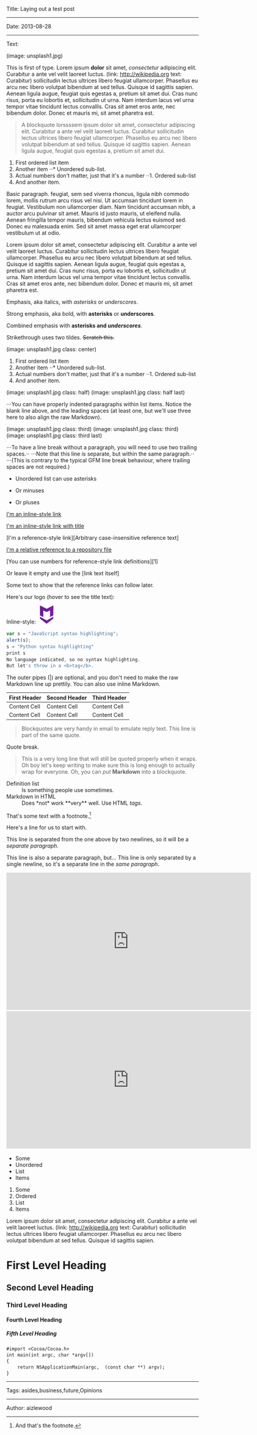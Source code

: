Title: Laying out a test post

----

Date: 2013-08-28

----

Text: 

(image: unsplash1.jpg)

This is first of type. Lorem ipsum **dolor** sit amet, _consectetur_ adipiscing elit. Curabitur a ante vel velit laoreet luctus. (link: http://wikipedia.org text: Curabitur) sollicitudin lectus ultrices libero feugiat ullamcorper. Phasellus eu arcu nec libero volutpat bibendum at sed tellus. Quisque id sagittis sapien. Aenean ligula augue, feugiat quis egestas a, pretium sit amet dui. Cras nunc risus, porta eu lobortis et, sollicitudin ut urna. Nam interdum lacus vel urna tempor vitae tincidunt lectus convallis. Cras sit amet eros ante, nec bibendum dolor. Donec et mauris mi, sit amet pharetra est.

>A blockquote lorssssem ipsum dolor sit amet, consectetur adipiscing elit. Curabitur a ante vel velit laoreet luctus. Curabitur sollicitudin lectus ultrices libero feugiat ullamcorper. Phasellus eu arcu nec libero volutpat bibendum at sed tellus. Quisque id sagittis sapien. Aenean ligula augue, feugiat quis egestas a, pretium sit amet dui.

1. First ordered list item
2. Another item
⋅⋅* Unordered sub-list. 
1. Actual numbers don't matter, just that it's a number
⋅⋅1. Ordered sub-list
4. And another item.

Basic paragraph. feugiat, sem sed viverra rhoncus, ligula nibh commodo lorem, mollis rutrum arcu risus vel nisi. Ut accumsan tincidunt lorem in feugiat. Vestibulum non ullamcorper diam. Nam tincidunt accumsan nibh, a auctor arcu pulvinar sit amet. Mauris id justo mauris, ut eleifend nulla. Aenean fringilla tempor mauris, bibendum vehicula lectus euismod sed. Donec eu malesuada enim. Sed sit amet massa eget erat ullamcorper vestibulum ut at odio. 

Lorem ipsum dolor sit amet, consectetur adipiscing elit. Curabitur a ante vel velit laoreet luctus. Curabitur sollicitudin lectus ultrices libero feugiat ullamcorper. Phasellus eu arcu nec libero volutpat bibendum at sed tellus. Quisque id sagittis sapien. Aenean ligula augue, feugiat quis egestas a, pretium sit amet dui. Cras nunc risus, porta eu lobortis et, sollicitudin ut urna. Nam interdum lacus vel urna tempor vitae tincidunt lectus convallis. Cras sit amet eros ante, nec bibendum dolor. Donec et mauris mi, sit amet pharetra est.



Emphasis, aka italics, with *asterisks* or _underscores_.

Strong emphasis, aka bold, with **asterisks** or __underscores__.

Combined emphasis with **asterisks and _underscores_**.

Strikethrough uses two tildes. ~~Scratch this.~~

(image: unsplash1.jpg class: center)

1. First ordered list item
2. Another item
⋅⋅* Unordered sub-list. 
1. Actual numbers don't matter, just that it's a number
⋅⋅1. Ordered sub-list
4. And another item.

(image: unsplash1.jpg class: half)
(image: unsplash1.jpg class: half last)

⋅⋅⋅You can have properly indented paragraphs within list items. Notice the blank line above, and the leading spaces (at least one, but we'll use three here to also align the raw Markdown).

(image: unsplash1.jpg class: third)
(image: unsplash1.jpg class: third)
(image: unsplash1.jpg class: third last)

⋅⋅⋅To have a line break without a paragraph, you will need to use two trailing spaces.⋅⋅
⋅⋅⋅Note that this line is separate, but within the same paragraph.⋅⋅
⋅⋅⋅(This is contrary to the typical GFM line break behaviour, where trailing spaces are not required.)

* Unordered list can use asterisks
- Or minuses
+ Or pluses


[I'm an inline-style link](https://www.google.com)

[I'm an inline-style link with title](https://www.google.com "Google's Homepage")

[I'm a reference-style link][Arbitrary case-insensitive reference text]

[I'm a relative reference to a repository file](../blob/master/LICENSE)

[You can use numbers for reference-style link definitions][1]

Or leave it empty and use the [link text itself]

Some text to show that the reference links can follow later.

Here's our logo (hover to see the title text):

Inline-style: 
![alt text](https://github.com/adam-p/markdown-here/raw/master/src/common/images/icon48.png "Logo Title Text 1")


 ```javascript
 var s = "JavaScript syntax highlighting";
 alert(s);
 s = "Python syntax highlighting"
 print s
 No language indicated, so no syntax highlighting. 
 But let's throw in a <b>tag</b>.
```

The outer pipes (|) are optional, and you don't need to make the raw Markdown line up prettily. You can also use inline Markdown.


| First Header | Second Header | Third Header |
| ------------ | ------------- | ------------ |
| Content Cell | Content Cell  | Content Cell |
| Content Cell | Content Cell  | Content Cell |



> Blockquotes are very handy in email to emulate reply text.
> This line is part of the same quote.

Quote break.

> This is a very long line that will still be quoted properly when it wraps. Oh boy let's keep writing to make sure this is long enough to actually wrap for everyone. Oh, you can *put* **Markdown** into a blockquote.


<dl>
  <dt>Definition list</dt>
  <dd>Is something people use sometimes.</dd>

  <dt>Markdown in HTML</dt>
  <dd>Does *not* work **very** well. Use HTML <em>tags</em>.</dd>
</dl>

That's some text with a footnote.[^1]

[^1]: And that's the footnote.


Here's a line for us to start with.

This line is separated from the one above by two newlines, so it will be a *separate paragraph*.

This line is also a separate paragraph, but...
This line is only separated by a single newline, so it's a separate line in the *same paragraph*.

<iframe width="640" height="360" src="https://www.youtube.com/embed/7K5j4mMfBK0?rel=0" frameborder="0" allowfullscreen></iframe>

<iframe width="640" height="360" src="https://www.youtube.com/embed/YWZ6RoKkPLE?rel=0" frameborder="0" allowfullscreen></iframe>

- Some
- Unordered
- List
- Items

1. Some
2. Ordered
3. List
4. Items

Lorem ipsum dolor sit amet, consectetur adipiscing elit. Curabitur a ante vel velit laoreet luctus. (link: http://wikipedia.org text: Curabitur) sollicitudin lectus ultrices libero feugiat ullamcorper. Phasellus eu arcu nec libero volutpat bibendum at sed tellus. Quisque id sagittis sapien.

# First Level Heading
## Second Level Heading
### Third Level Heading
#### Fourth Level Heading
##### Fifth Level Heading

    #import <Cocoa/Cocoa.h>
    int main(int argc, char *argv[])
    {
        return NSApplicationMain(argc,  (const char **) argv);
    }

----

Tags: asides,business,future,Opinions

----

Author: aizlewood